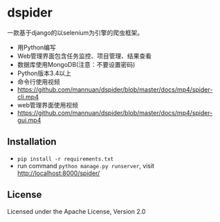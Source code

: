 dspider
========

 一款基于django的以selenium为引擎的爬虫框架。

- 用Python编写
- Web管理界面包含任务监控、项目管理、结果查看
- 数据库使用MongoDB(注意：不要设置密码)
- Python版本3.4以上
- 命令行使用视频
- https://github.com/mannuan/dspider/blob/master/docs/mp4/spider-cli.mp4
- web管理界面使用视频
- https://github.com/mannuan/dspider/blob/master/docs/mp4/spider-gui.mp4

Installation
------------

* `pip install -r requirements.txt`
* run command `python manage.py runserver`, visit [http://localhost:8000/spider/](http://localhost:8000/spider/)


License
-------
Licensed under the Apache License, Version 2.0

